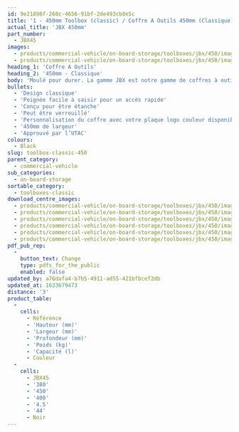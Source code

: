 ```yaml
---
id: 9e21898f-268c-4656-91bf-2de493cb8e5c
title: '1 - 450mm Toolbox (classic) / Coffre A Outils 450mm (Classique)'
actual_title: 'JBX 450mm'
part_number:
  - JBX45
images:
  - products/commercial-vehicle/on-board-storage/toolboxes/jbx/450/images-lr/Product_Image_776x776_(518x518_focus_area)-JBX45_01.jpg
  - products/commercial-vehicle/on-board-storage/toolboxes/jbx/450/images-lr/Product_Image_776x776_(518x518_focus_area)-JBX45_02.jpg
heading_1: 'Coffre A Outils'
heading_2: '450mm - Classique'
body: 'Moulé pour durer. La gamme JBX est notre gamme de coffres à outils conçue pour le stockage à bord des véhicules industriels.'
bullets:
  - 'Design classique'
  - 'Poignée facile à saisir pour un accès rapide'
  - 'Conçu pour être étanche'
  - 'Peut être verrouillé'
  - 'Personnalisation du coffre avec votre plaque logo couleur disponible (En option)'
  - '450mm de largeur'
  - 'Approuvé par l’UTAC'
colours:
  - Black
slug: toolbox-classic-450
parent_category:
  - commercial-vehicle
sub_categories:
  - on-board-storage
sortable_category:
  - toolboxes-classic
download_centre_images:
  - products/commercial-vehicle/on-board-storage/toolboxes/jbx/450/images-hr/JBX45_03.jpg
  - products/commercial-vehicle/on-board-storage/toolboxes/jbx/450/images-hr/JBX45_001.jpg
  - products/commercial-vehicle/on-board-storage/toolboxes/jbx/450/images-hr/JBX45_002.jpg
  - products/commercial-vehicle/on-board-storage/toolboxes/jbx/450/images-hr/JBX45_003.jpg
  - products/commercial-vehicle/on-board-storage/toolboxes/jbx/450/images-hr/JBX45_004.jpg
  - products/commercial-vehicle/on-board-storage/toolboxes/jbx/450/images-hr/JBX45_005.jpg
pdf_pub_rep:
  -
    button_text: Change
    type: pdfs_for_the_public
    enabled: false
updated_by: a76dafa4-b7b5-4911-ad55-421bfbcef2db
updated_at: 1633679473
distance: '3'
product_table:
  -
    cells:
      - Référence
      - 'Hauteur (mm)'
      - 'Largeur (mm)'
      - 'Profondeur (mm)'
      - 'Poids (kg)'
      - 'Capacité (l)'
      - Couleur
  -
    cells:
      - JBX45
      - '380'
      - '450'
      - '400'
      - '4.5'
      - '44'
      - Noir
---
```

